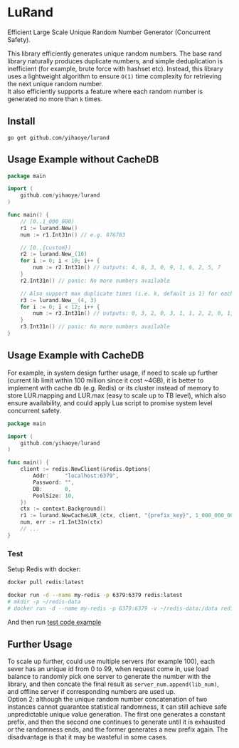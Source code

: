 # LuRand
Efficient Large Scale Unique Random Number Generator (Concurrent Safety).  

This library efficiently generates unique random numbers. The base rand library naturally produces duplicate numbers, and simple deduplication is inefficient (for example, brute force with hashset etc). Instead, this library uses a lightweight algorithm to ensure `O(1)` time complexity for retrieving the next unique random number.  
It also efficiently supports a feature where each random number is generated no more than `k` times.  
  
## Install
`go get github.com/yihaoye/lurand`  

## Usage Example without CacheDB
```go
package main

import (
    github.com/yihaoye/lurand
)

func main() {
    // [0..1_000_000)
    r1 := lurand.New()
    num := r1.Int31n() // e.g. 876783

    // [0..{custom})
    r2 := lurand.New_(10)
    for i := 0; i < 10; i++ {
        num := r2.Int31n() // outputs: 4, 8, 3, 0, 9, 1, 6, 2, 5, 7
    }
    r2.Int31n() // panic: No more numbers available

    // Also support max duplicate times (i.e. k, default is 1) for each random number
    r3 := lurand.New__(4, 3)
    for i := 0; i < 12; i++ {
        num := r3.Int31n() // outputs: 0, 3, 2, 0, 3, 1, 1, 2, 2, 0, 1, 3
    }
    r3.Int31n() // panic: No more numbers available
}
```

## Usage Example with CacheDB
For example, in system design further usage, if need to scale up further (current lib limit within 100 million since it cost ~4GB), it is better to implement with cache db (e.g. Redis) or its cluster instead of memory to store LUR.mapping and LUR.max (easy to scale up to TB level), which also ensure availability, and could apply Lua script to promise system level concurrent safety.  
```go
package main

import (
    github.com/yihaoye/lurand
)

func main() {
    client := redis.NewClient(&redis.Options{
		Addr:     "localhost:6379",
		Password: "",
		DB:       0,
		PoolSize: 10,
	})
    ctx := context.Background()
    r1 := lurand.NewCacheLUR_(ctx, client, "{prefix_key}", 1_000_000_000, 0) // setup max range depends on Redis (cluster) memory capacity, last param 0 here means no ttl (specify ttl based on second)
    num, err := r1.Int31n(ctx)
    // ...
}
```

### Test
Setup Redis with docker:  
```bash
docker pull redis:latest

docker run -d --name my-redis -p 6379:6379 redis:latest
# mkdir -p ~/redis-data
# docker run -d --name my-redis -p 6379:6379 -v ~/redis-data:/data redis:latest --save 60 1
```  
And then run [test code example](./lurand_cache_test.go)  

## Further Usage
To scale up further, could use multiple servers (for example 100), each sever has an unique id from 0 to 99, when request come in, use load balance to randomly pick one server to generate the number with the library, and then concate the final result as `server_num.append(lib_num)`, and offline server if corresponding numbers are used up.  
Option 2: although the unique random number concatenation of two instances cannot guarantee statistical randomness, it can still achieve safe unpredictable unique value generation. The first one generates a constant prefix, and then the second one continues to generate until it is exhausted or the randomness ends, and the former generates a new prefix again. The disadvantage is that it may be wasteful in some cases.  
